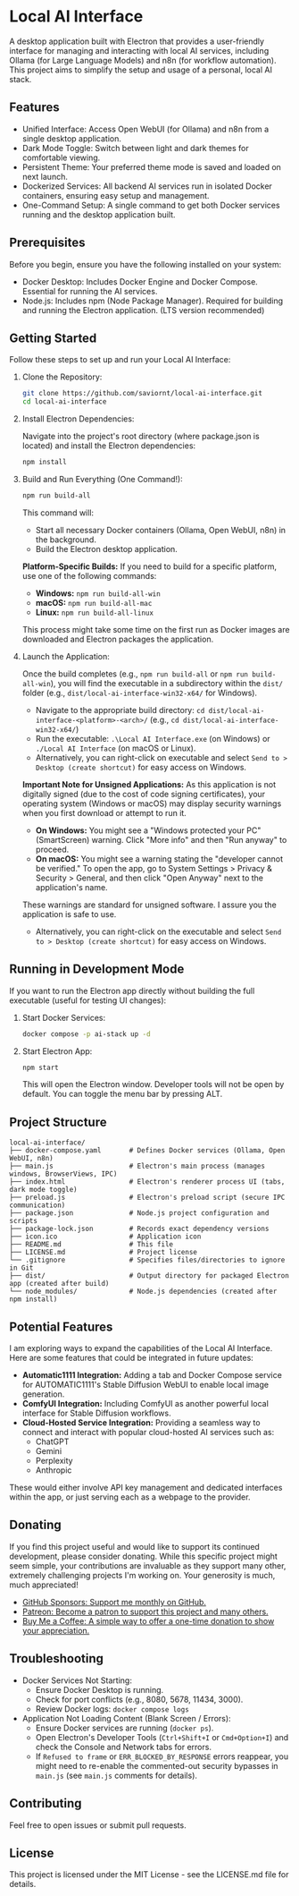 # Local AI Interface

A desktop application built with Electron that provides a user-friendly interface for managing and interacting with local AI services, including Ollama (for Large Language Models) and n8n (for workflow automation). This project aims to simplify the setup and usage of a personal, local AI stack.

## Features

- Unified Interface: Access Open WebUI (for Ollama) and n8n from a single desktop application.
- Dark Mode Toggle: Switch between light and dark themes for comfortable viewing.
- Persistent Theme: Your preferred theme mode is saved and loaded on next launch.
- Dockerized Services: All backend AI services run in isolated Docker containers, ensuring easy setup and management.
- One-Command Setup: A single command to get both Docker services running and the desktop application built.

## Prerequisites

Before you begin, ensure you have the following installed on your system:

- Docker Desktop: Includes Docker Engine and Docker Compose. Essential for running the AI services.
- Node.js: Includes npm (Node Package Manager). Required for building and running the Electron application. (LTS version recommended)

## Getting Started

Follow these steps to set up and run your Local AI Interface:

1. Clone the Repository:

    ```bash
    git clone https://github.com/saviornt/local-ai-interface.git
    cd local-ai-interface
    ```

2. Install Electron Dependencies:

    Navigate into the project's root directory (where package.json is located) and install the Electron dependencies:

    ```bash
    npm install
    ```

3. Build and Run Everything (One Command!):

    ```bash
    npm run build-all
    ```

    This command will:

    - Start all necessary Docker containers (Ollama, Open WebUI, n8n) in the background.
    - Build the Electron desktop application.

    **Platform-Specific Builds:**
    If you need to build for a specific platform, use one of the following commands:
    - **Windows:** `npm run build-all-win`
    - **macOS:** `npm run build-all-mac`
    - **Linux:** `npm run build-all-linux`

    This process might take some time on the first run as Docker images are downloaded and Electron packages the application.

4. Launch the Application:

    Once the build completes (e.g., `npm run build-all` or `npm run build-all-win`), you will find the executable in a subdirectory within the `dist/` folder (e.g., `dist/local-ai-interface-win32-x64/` for Windows).

    - Navigate to the appropriate build directory: `cd dist/local-ai-interface-<platform>-<arch>/` (e.g., `cd dist/local-ai-interface-win32-x64/`)
    - Run the executable: `.\Local AI Interface.exe` (on Windows) or `./Local AI Interface` (on macOS or Linux).
    - Alternatively, you can right-click on executable and select `Send to > Desktop (create shortcut)` for easy access on Windows.

   **Important Note for Unsigned Applications:**
   As this application is not digitally signed (due to the cost of code signing certificates), your operating system (Windows or macOS) may display security warnings when you first download or attempt to run it.
   - **On Windows:** You might see a "Windows protected your PC" (SmartScreen) warning. Click "More info" and then "Run anyway" to proceed.
   - **On macOS:** You might see a warning stating the "developer cannot be verified." To open the app, go to System Settings > Privacy & Security > General, and then click "Open Anyway" next to the application's name.

   These warnings are standard for unsigned software. I assure you the application is safe to use.
   - Alternatively, you can right-click on the executable and select `Send to > Desktop (create shortcut)` for easy access on Windows.

## Running in Development Mode

If you want to run the Electron app directly without building the full executable (useful for testing UI changes):

1. Start Docker Services:

    ```bash
    docker compose -p ai-stack up -d
    ```

2. Start Electron App:

    ```bash
    npm start
    ```

    This will open the Electron window. Developer tools will not be open by default. You can toggle the menu bar by pressing ALT.

## Project Structure

```text
local-ai-interface/
├── docker-compose.yaml       # Defines Docker services (Ollama, Open WebUI, n8n)
├── main.js                   # Electron's main process (manages windows, BrowserViews, IPC)
├── index.html                # Electron's renderer process UI (tabs, dark mode toggle)
├── preload.js                # Electron's preload script (secure IPC communication)
├── package.json              # Node.js project configuration and scripts
├── package-lock.json         # Records exact dependency versions
├── icon.ico                  # Application icon
├── README.md                 # This file
├── LICENSE.md                # Project license
└── .gitignore                # Specifies files/directories to ignore in Git
├── dist/                     # Output directory for packaged Electron app (created after build)
└── node_modules/             # Node.js dependencies (created after npm install)
```

## Potential Features

I am exploring ways to expand the capabilities of the Local AI Interface. Here are some features that could be integrated in future updates:

- **Automatic1111 Integration:** Adding a tab and Docker Compose service for AUTOMATIC1111's Stable Diffusion WebUI to enable local image generation.
- **ComfyUI Integration:** Including ComfyUI as another powerful local interface for Stable Diffusion workflows.
- **Cloud-Hosted Service Integration:** Providing a seamless way to connect and interact with popular cloud-hosted AI services such as:
  - ChatGPT
  - Gemini
  - Perplexity
  - Anthropic

These would either involve API key management and dedicated interfaces within the app, or just serving each as a webpage to the provider.

## Donating

If you find this project useful and would like to support its continued development, please consider donating. While this specific project might seem simple, your contributions are invaluable as they support many other, extremely challenging projects I'm working on. Your generosity is much, much appreciated!

- [GitHub Sponsors: Support me monthly on GitHub.](https://github.com/sponsors/saviornt)
- [Patreon: Become a patron to support this project and many others.](https://www.patreon.com/saviornt)
- [Buy Me a Coffee: A simple way to offer a one-time donation to show your appreciation.](https://www.buymeacoffee.com/saviornt)

## Troubleshooting

- Docker Services Not Starting:
  - Ensure Docker Desktop is running.
  - Check for port conflicts (e.g., 8080, 5678, 11434, 3000).
  - Review Docker logs: `docker compose logs`
- Application Not Loading Content (Blank Screen / Errors):
  - Ensure Docker services are running (`docker ps`).
  - Open Electron's Developer Tools (`Ctrl+Shift+I` or `Cmd+Option+I`) and check the Console and Network tabs for errors.
  - If `Refused to frame` or `ERR_BLOCKED_BY_RESPONSE` errors reappear, you might need to re-enable the commented-out security bypasses in `main.js` (see `main.js` comments for details).

## Contributing

Feel free to open issues or submit pull requests.

## License

This project is licensed under the MIT License - see the LICENSE.md file for details.
